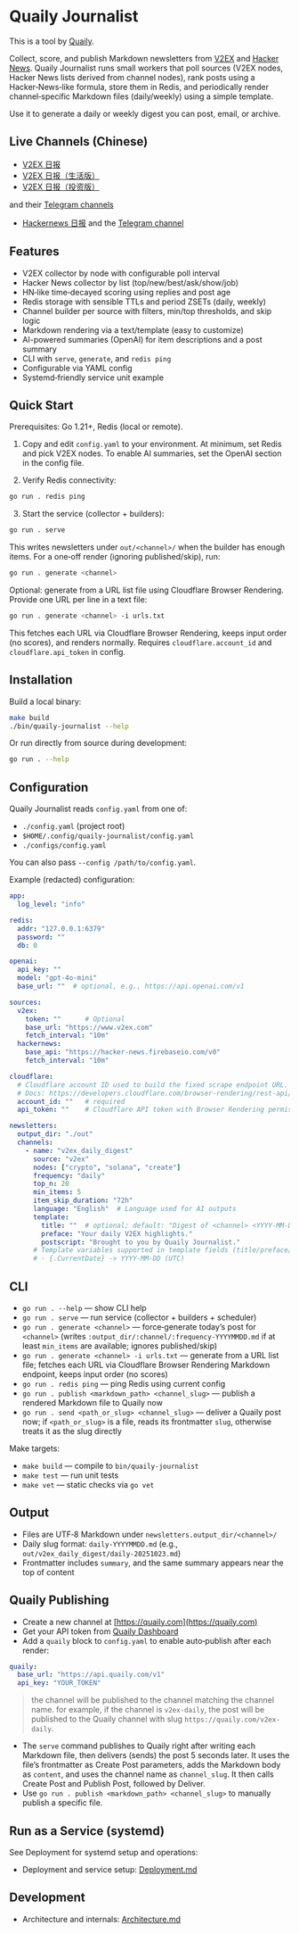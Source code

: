 # Quaily Journalist

This is a tool by [Quaily](https://quaily.com).

Collect, score, and publish Markdown newsletters from [V2EX](https://v2ex.com) and [Hacker News](https://news.ycombinator.com/news). Quaily Journalist runs small workers that poll sources (V2EX nodes, Hacker News lists derived from channel nodes), rank posts using a Hacker‑News‑like formula, store them in Redis, and periodically render channel‑specific Markdown files (daily/weekly) using a simple template.

Use it to generate a daily or weekly digest you can post, email, or archive.

## Live Channels (Chinese)

- [V2EX 日报](https://quaily.com/v2ex-daily)
- [V2EX 日报（生活版）](https://quaily.com/v2ex-daily-lifestyle)
- [V2EX 日报（投资版）](https://quaily.com/v2ex-daily-investment)

and their [Telegram channels](https://t.me/v2ex_daily)

- [Hackernews 日报](https://quaily.com/hackernews-daily) and the [Telegram channel](https://t.me/hackernews_daily_zh)

## Features

- V2EX collector by node with configurable poll interval
- Hacker News collector by list (top/new/best/ask/show/job)
- HN‑like time‑decayed scoring using replies and post age
- Redis storage with sensible TTLs and period ZSETs (daily, weekly)
- Channel builder per source with filters, min/top thresholds, and skip logic
- Markdown rendering via a text/template (easy to customize)
- AI-powered summaries (OpenAI) for item descriptions and a post summary
- CLI with `serve`, `generate`, and `redis ping`
- Configurable via YAML config
- Systemd‑friendly service unit example

## Quick Start

Prerequisites: Go 1.21+, Redis (local or remote).

1) Copy and edit `config.yaml` to your environment. At minimum, set Redis and pick V2EX nodes. To enable AI summaries, set the OpenAI section in the config file.

2) Verify Redis connectivity:

```bash
go run . redis ping
```

3) Start the service (collector + builders):

```bash
go run . serve
```

This writes newsletters under `out/<channel>/` when the builder has enough items. For a one‑off render (ignoring published/skip), run:

```bash
go run . generate <channel>
```

Optional: generate from a URL list file using Cloudflare Browser Rendering. Provide one URL per line in a text file:

```bash
go run . generate <channel> -i urls.txt
```

This fetches each URL via Cloudflare Browser Rendering, keeps input order (no scores), and renders normally. Requires `cloudflare.account_id` and `cloudflare.api_token` in config.

## Installation

Build a local binary:

```bash
make build
./bin/quaily-journalist --help
```

Or run directly from source during development:

```bash
go run . --help
```

## Configuration

Quaily Journalist reads `config.yaml` from one of:

- `./config.yaml` (project root)
- `$HOME/.config/quaily-journalist/config.yaml`
- `./configs/config.yaml`

You can also pass `--config /path/to/config.yaml`.

Example (redacted) configuration:

```yaml
app:
  log_level: "info"

redis:
  addr: "127.0.0.1:6379"
  password: ""
  db: 0

openai:
  api_key: ""
  model: "gpt-4o-mini"
  base_url: ""  # optional, e.g., https://api.openai.com/v1

sources:
  v2ex:
    token: ""      # Optional
    base_url: "https://www.v2ex.com"
    fetch_interval: "10m"
  hackernews:
    base_api: "https://hacker-news.firebaseio.com/v0"
    fetch_interval: "10m"

cloudflare:
  # Cloudflare account ID used to build the fixed scrape endpoint URL.
  # Docs: https://developers.cloudflare.com/browser-rendering/rest-api/
  account_id: ""   # required
  api_token: ""    # Cloudflare API token with Browser Rendering permissions

newsletters:
  output_dir: "./out"
  channels:
    - name: "v2ex_daily_digest"
      source: "v2ex"
      nodes: ["crypto", "solana", "create"]
      frequency: "daily"
      top_n: 20
      min_items: 5
      item_skip_duration: "72h"
      language: "English"  # Language used for AI outputs
      template:
        title: ""  # optional; default: "Digest of <channel> <YYYY-MM-DD>"
        preface: "Your daily V2EX highlights."
        postscript: "Brought to you by Quaily Journalist."
      # Template variables supported in template fields (title/preface/postscript):
      # - {.CurrentDate} -> YYYY-MM-DD (UTC)
```

## CLI

- `go run . --help` — show CLI help
- `go run . serve` — run service (collector + builders + scheduler)
- `go run . generate <channel>` — force‑generate today’s post for `<channel>` (writes `:output_dir/:channel/:frequency-YYYYMMDD.md` if at least `min_items` are available; ignores published/skip)
- `go run . generate <channel> -i urls.txt` — generate from a URL list file; fetches each URL via Cloudflare Browser Rendering Markdown endpoint, keeps input order (no scores)
- `go run . redis ping` — ping Redis using current config
- `go run . publish <markdown_path> <channel_slug>` — publish a rendered Markdown file to Quaily now
- `go run . send <path_or_slug> <channel_slug>` — deliver a Quaily post now; if `<path_or_slug>` is a file, reads its frontmatter `slug`, otherwise treats it as the slug directly

Make targets:

- `make build` — compile to `bin/quaily-journalist`
- `make test` — run unit tests
- `make vet` — static checks via `go vet`


## Output

- Files are UTF‑8 Markdown under `newsletters.output_dir/<channel>/`
- Daily slug format: `daily-YYYYMMDD.md` (e.g., `out/v2ex_daily_digest/daily-20251023.md`)
- Frontmatter includes `summary`, and the same summary appears near the top of content

## Quaily Publishing

- Create a new channel at [https://quaily.com](https://quaily.com)
- Get your API token from [Quaily Dashboard](https://quaily.com/dashboard/profile/apikeys#)
- Add a `quaily` block to `config.yaml` to enable auto‑publish after each render:

```yaml
quaily:
  base_url: "https://api.quaily.com/v1"
  api_key: "YOUR_TOKEN"
```

> the channel will be published to the channel matching the channel name. for example, if the channel is `v2ex-daily`, the post will be published to the Quaily channel with slug `https://quaily.com/v2ex-daily`.

 - The `serve` command publishes to Quaily right after writing each Markdown file, then delivers (sends) the post 5 seconds later. It uses the file’s frontmatter as Create Post parameters, adds the Markdown body as `content`, and uses the channel name as `channel_slug`. It then calls Create Post and Publish Post, followed by Deliver.
- Use `go run . publish <markdown_path> <channel_slug>` to manually publish a specific file.

## Run as a Service (systemd)

See Deployment for systemd setup and operations:

- Deployment and service setup: [Deployment.md](./Deployment.md)

## Development

- Architecture and internals: [Architecture.md](./Architecture.md)
